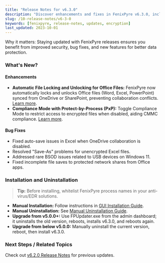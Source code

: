 ```yaml
---
title: "Release Notes for v6.3.0"
description: "Discover enhancements and fixes in FenixPyre v6.3.0, including automatic file locking and compliance features (under 160 characters)."
slug: /10-release-notes/v6-3-0
keywords: [fenixpyre, release-notes, updates, encryption]
last_updated: 2023-10-01
---
```


Why it matters: Staying updated with FenixPyre releases ensures you benefit from improved security, bug fixes, and new features for better data protection.

### What's New?

#### Enhancements

- **Automatic File Locking and Unlocking for Office Files:** FenixPyre now automatically locks and unlocks Office files (Word, Excel, PowerPoint) synced from OneDrive or SharePoint, preventing collaboration conflicts. [Learn more](https://fenixpyre.com/docs/automatic-file-locking).
- **Compliance Mode with Protect-by-Process (PxP):** Toggle Compliance Mode to restrict access to encrypted files when disabled, aiding CMMC compliance. [Learn more](https://fenixpyre.com/docs/compliance-mode).

#### Bug Fixes

- Fixed auto-save issues in Excel when OneDrive collaboration is disabled.
- Resolved "Save-As" problems for unencrypted Excel files.
- Addressed rare BSOD issues related to USB devices on Windows 11.
- Fixed incomplete file saves to protected network shares from Office apps.

### Installation and Uninstallation

> **Tip:** Before installing, whitelist FenixPyre process names in your anti-virus/EDR solutions.

- **Manual Installation:** Follow instructions in [GUI Installation Guide](https://fenixpyre.com/docs/gui-installation).
- **Manual Uninstallation:** See [Manual Uninstallation Guide](https://fenixpyre.com/docs/manual-uninstallation).
- **Upgrade from v5.0.0+:** Use FPUpdater.exe from the admin dashboard; it uninstalls the old version, reboots, installs v6.3.0, and reboots again.
- **Upgrade from below v5.0.0:** Manually uninstall the current version, reboot, then install v6.3.0.

### Next Steps / Related Topics
Check out [v6.2.0 Release Notes](https://fenixpyre.com/docs/v6-2-0) for previous updates.
